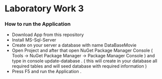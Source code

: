 # Laboratory Work 3
###  How to run the Application
- Download App from this repository
- Install MS-Sql-Server
- Create on your server a database with name DataBaseMovie
- Open Project and after that open NuGet Package Manager Console ( Tools -> NuGet Package Manager -> Package Manager Console ) and type in console update-database . ( this will create in your database all required tables and will seed database with required information )
- Press F5 and run the Application .